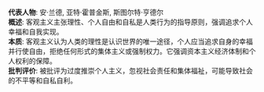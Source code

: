 
**代表人物**: 安·兰德, 亚特·霍普金斯, 斯图尔特·亨德尔  
**概述**: 客观主义主张理性、个人自由和自私是人类行为的指导原则，强调追求个人幸福和自我实现。  
**本质**: 客观主义认为人类的理性是认识世界的唯一途径，个人应当追求自身的幸福并行使自由，拒绝任何形式的集体主义或强制权力。它强调资本主义经济体制和个人权利的保障。  
**批判评价**: 被批评为过度推崇个人主义，忽视社会责任和集体福祉，可能导致社会的不平等和自私自利。